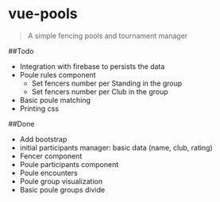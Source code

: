 # vue-pools

> A simple fencing pools and tournament manager

##Todo
* Integration with firebase to persists the data
* Poule rules component
  * Set fencers number per Standing in the group
  * Set fencers number per Club in the group
* Basic poule matching
* Printing css

##Done
* Add bootstrap
* initial participants manager: basic data (name, club, rating)
* Fencer component
* Poule participants component
* Poule encounters
* Poule group visualization
* Basic poule groups divide
